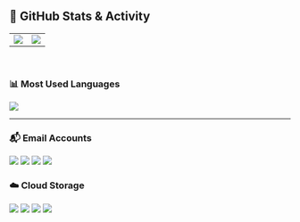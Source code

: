## 🚀 GitHub Stats & Activity

<table>
  <tr>
    <td>
      <img src="https://github-readme-streak-stats.herokuapp.com?user=zainkhan1994&theme=material-palenight&hide_border=true&border_radius=4&date_format=M%20j%5B%2C%20Y%5D&mode=weekly&card_width=495" />
    </td>
    <td>
      <img src="https://github-readme-stats.vercel.app/api?username=zainkhan1994&show_icons=true&theme=material-palenight&hide_border=true" />
    </td>
  </tr>
</table>

<br>

### 📊 Most Used Languages
<img src="https://github-readme-stats.vercel.app/api/top-langs/?username=zainkhan1994&layout=compact&theme=material-palenight&hide_border=true" />

---


### 📬 Email Accounts
<p align="left">
  <img src="https://img.shields.io/badge/Apple%20ID-000000?style=for-the-badge&logo=apple&logoColor=white" />
  <img src="https://img.shields.io/badge/Google-4285F4?style=for-the-badge&logo=google&logoColor=white" />
  <img src="https://img.shields.io/badge/Microsoft-5E5E5E?style=for-the-badge&logo=microsoft&logoColor=white" />
  <img src="https://img.shields.io/badge/Yahoo-6001D2?style=for-the-badge&logo=yahoo&logoColor=white" />
</p>

### ☁️ Cloud Storage
<p align="left">
  <img src="https://img.shields.io/badge/iCloud-333333?style=for-the-badge&logo=icloud&logoColor=white" />
  <img src="https://img.shields.io/badge/Google%20Drive-34A853?style=for-the-badge&logo=google-drive&logoColor=white" />
  <img src="https://img.shields.io/badge/OneDrive-0078D4?style=for-the-badge&logo=microsoft-onedrive&logoColor=white" />
  <img src="https://img.shields.io/badge/SharePoint-03787C?style=for-the-badge&logo=microsoft-sharepoint&logoColor=white" />
</p>


